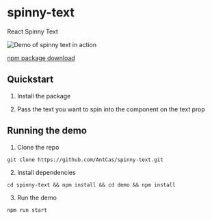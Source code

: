 # spinny-text

React Spinny Text

![Demo of spinny text in action](https://i.imgur.com/FAriy8m.gif)

[npm package download](https://www.npmjs.com/package/spinny-text)

## Quickstart

1. Install the package

2. Pass the text you want to spin into the component on the text prop

## Running the demo
1. Clone the repo

`git clone https://github.com/AntCas/spinny-text.git`

2. Install dependencies

`cd spinny-text && npm install && cd demo && npm install`

3. Run the demo

`npm run start`


